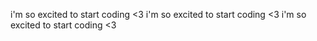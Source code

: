 i'm so excited to start coding <3 
i'm so excited to start coding <3 
i'm so excited to start coding <3 
